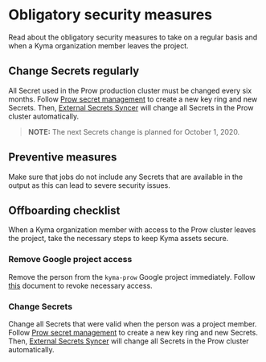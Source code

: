 # Obligatory security measures

Read about the obligatory security measures to take on a regular basis and when a Kyma organization member leaves the project.

## Change Secrets regularly

All Secret used in the Prow production cluster must be changed every six months. Follow [Prow secret management](./prow-secrets-management.md) to create a new key ring and new Secrets. Then, [External Secrets Syncer](../../prow/workload-cluster/README.md) will change all Secrets in the Prow cluster automatically.

>**NOTE:** The next Secrets change is planned for October 1, 2020.

## Preventive measures

Make sure that jobs do not include any Secrets that are available in the output as this can lead to severe security issues.

## Offboarding checklist

When a Kyma organization member with access to the Prow cluster leaves the project, take the necessary steps to keep Kyma assets secure.

### Remove Google project access

Remove the person from the `kyma-prow` Google project immediately. Follow [this](https://cloud.google.com/iam/docs/granting-changing-revoking-access) document to revoke necessary access.

### Change Secrets

Change all Secrets that were valid when the person was a project member. Follow [Prow secret management](./prow-secrets-management.md) to create a new key ring and new Secrets. Then, [External Secrets Syncer](../../prow/workload-cluster/README.md) will change all Secrets in the Prow cluster automatically.
